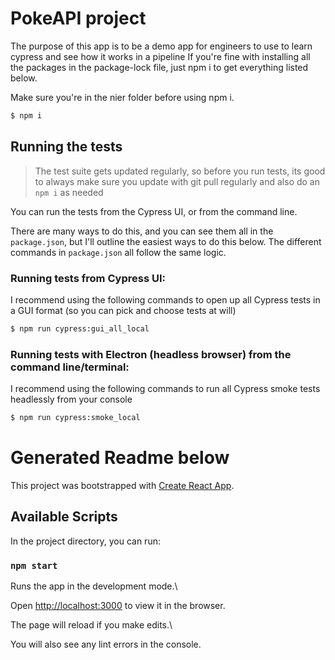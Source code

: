 # PokeAPI project

The purpose of this app is to be a demo app for engineers to use to learn cypress and see how it works in a pipeline
If you're fine with installing all the packages in the package-lock file, just npm i to get everything listed below.

Make sure you're in the nier folder before using npm i.

```bash
$ npm i
```

## Running the tests

> The test suite gets updated regularly, so before you run tests, its good to always make sure you update with git pull regularly and also do an `npm i` as needed

You can run the tests from the Cypress UI, or from the command line.

There are many ways to do this, and you can see them all in the `package.json`, but I'll outline the easiest ways to do this below. The different commands in `package.json` all follow the same logic.

### Running tests from Cypress UI:

I recommend using the following commands to open up all Cypress tests in a GUI format (so you can pick and choose tests at will)

```bash
$ npm run cypress:gui_all_local
```

### Running tests with Electron (headless browser) from the command line/terminal:

I recommend using the following commands to run all Cypress smoke tests headlessly from your console

```bash
$ npm run cypress:smoke_local
```

# Generated Readme below

This project was bootstrapped with [Create React App](https://github.com/facebook/create-react-app).

## Available Scripts

In the project directory, you can run:

### `npm start`

Runs the app in the development mode.\

Open [http://localhost:3000](http://localhost:3000) to view it in the browser.

The page will reload if you make edits.\

You will also see any lint errors in the console.
